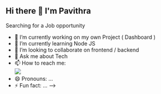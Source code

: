 ## Hi there 👋 I'm Pavithra

Searching for a Job opportunity

- 🔭 I’m currently working on my own Project ( Dashboard ) 
- 🌱 I’m currently learning Node JS
- 👯 I’m looking to collaborate on frontend / backend  
- 💬 Ask me about Tech 
- 📫 How to reach me:
<br /> [<img src="https://img.shields.io/badge/LinkedIn-0077B5?style=for-the-badge&logo=linkedin&logoColor=white" />](https://www.linkedin.com/in/pavithra0402/)
- 😄 Pronouns: ...
- ⚡ Fun fact: ...
-->
